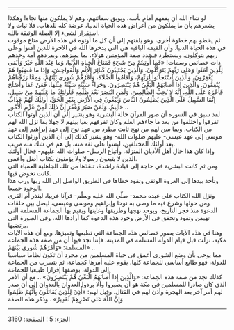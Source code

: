 ------------------------------------------------------------------------

لو شاء الله أن يقفهم أمام بأسه، ويوبق سفائنهم، وهم لا يملكون منها نجاة!
وهكذا يشعرهم بأن ما يملكون من أعراض هذه الحياة الدنيا، عرضة كله للذهاب.
فلا ثبات ولا استقرار لشيء إلا الصلة الوثيقة بالله.  
ثم يخطو بهم خطوة أخرى، وهو يلفتهم إلى أن كل ما أوتوه في هذه الأرض متاع
موقوت في هذه الحياة الدنيا. وأن القيمة الباقية هي التي يدخرها الله في
الآخرة للذين آمنوا وعلى ربهم يتوكلون. ويستطرد فيحدد صفة المؤمنين هؤلاء،
بما يميزهم، ويفردهم أمة وحدهم ذات خصائص وسمات! «فَما أُوتِيتُمْ مِنْ شَيْءٍ فَمَتاعُ
الْحَياةِ الدُّنْيا، وَما عِنْدَ اللَّهِ خَيْرٌ وَأَبْقى لِلَّذِينَ آمَنُوا وَعَلى رَبِّهِمْ يَتَوَكَّلُونَ.
وَالَّذِينَ يَجْتَنِبُونَ كَبائِرَ الْإِثْمِ وَالْفَواحِشَ، وَإِذا ما غَضِبُوا هُمْ يَغْفِرُونَ، وَالَّذِينَ
اسْتَجابُوا لِرَبِّهِمْ، وَأَقامُوا الصَّلاةَ، وَأَمْرُهُمْ شُورى بَيْنَهُمْ، وَمِمَّا رَزَقْناهُمْ يُنْفِقُونَ.
وَالَّذِينَ إِذا أَصابَهُمُ الْبَغْيُ هُمْ يَنْتَصِرُونَ. وَجَزاءُ سَيِّئَةٍ سَيِّئَةٌ مِثْلُها، فَمَنْ عَفا وَأَصْلَحَ
فَأَجْرُهُ عَلَى اللَّهِ، إِنَّهُ لا يُحِبُّ الظَّالِمِينَ. وَلَمَنِ انْتَصَرَ بَعْدَ ظُلْمِهِ فَأُولئِكَ ما عَلَيْهِمْ
مِنْ سَبِيلٍ. إِنَّمَا السَّبِيلُ عَلَى الَّذِينَ يَظْلِمُونَ النَّاسَ وَيَبْغُونَ فِي الْأَرْضِ بِغَيْرِ الْحَقِّ،
أُولئِكَ لَهُمْ عَذابٌ أَلِيمٌ. وَلَمَنْ صَبَرَ وَغَفَرَ إِنَّ ذلِكَ لَمِنْ عَزْمِ الْأُمُورِ» ..  
لقد سبق في السورة أن صور القرآن حالة البشرية وهو يشير إلى أن الذين أوتوا
الكتاب تفرقوا واختلفوا من بعد ما جاءهم العلم وكان تفرقهم بغيا بينهم لا
جهلا بما نزل الله لهم من الكتاب، وبما سن لهم من نهج ثابت مطرد من عهد نوح
إلى عهد إبراهيم إلى عهد موسى إلى عهد عيسى- عليهم صلوات الله- وهو يشير
كذلك إلى أن الذين أورثوا الكتاب بعد أولئك المختلفين، ليسوا على ثقة منه،
بل هم في شك منه مريب.  
وإذا كان هذا حال أهل الأديان المنزلة، وأتباع الرسل- صلوات الله عليهم-
فحال أولئك الذين لا يتبعون رسولا ولا يؤمنون بكتاب أضل وأعمى.  
ومن ثم كانت البشرية في حاجة إلى قيادة راشدة، تنقذها من تلك الجاهلية
العمياء التي كانت تخوض فيها.  
وتأخذ بيدها إلى العروة الوثقى وتقود خطاها في الطريق الواصل إلى الله ربها
ورب هذا الوجود جميعا.  
ونزل الله الكتاب على عبده محمد- صلّى الله عليه وسلّم- قرآنا عربيا، لينذر
أم القرى ومن حولها وشرع فيه ما وصى به نوحا وإبراهيم وموسى وعيسى، ليصل
بين حلقات الدعوة منذ فجر التاريخ، ويوحد نهجها وطريقها وغايتها ويقيم بها
الجماعة المسلمة التي تهيمن وتقود وتحقق في الأرض وجود هذه الدعوة كما
أرادها الله، وفي الصورة التي يرتضيها.  
وهنا في هذه الآيات يصور خصائص هذه الجماعة التي تطبعها وتميزها. ومع أن
هذه الآيات مكية، نزلت قبل قيام الدولة المسلمة في المدينة، فإننا نجد فيها
أن من صفة هذه الجماعة المسلمة: «وَأَمْرُهُمْ شُورى بَيْنَهُمْ» ..  
مما يوحي بأن وضع الشورى أعمق في حياة المسلمين من مجرد أن تكون نظاما
سياسيا للدولة، فهو طابع أساسي للجماعة كلها، يقوم عليه أمرها كجماعة، ثم
يتسرب من الجماعة إلى الدولة، بوصفها إفرازا طبيعيا للجماعة.  
كذلك نجد من صفة هذه الجماعة: «وَالَّذِينَ إِذا أَصابَهُمُ الْبَغْيُ هُمْ يَنْتَصِرُونَ» .. مع
أن الأمر الذي كان صادرا للمسلمين في مكة هو أن يصبروا وألا يردوا العدوان
بالعدوان إلى أن صدر لهم أمر آخر بعد الهجرة وأذن لهم في القتال. وقيل لهم:
«أُذِنَ لِلَّذِينَ يُقاتَلُونَ بِأَنَّهُمْ ظُلِمُوا وَإِنَّ اللَّهَ عَلى نَصْرِهِمْ لَقَدِيرٌ» . وذكر هذه
الصفة

------------------------------------------------------------------------

الجزء: 5 ¦ الصفحة: 3160
